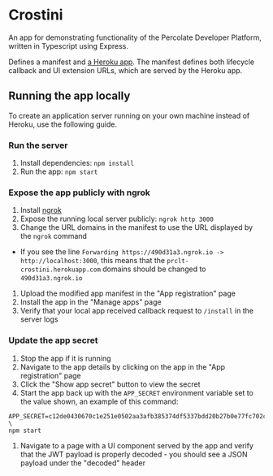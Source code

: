 # Crostini
An app for demonstrating functionality of the Percolate Developer Platform, written in
Typescript using Express.

Defines a manifest and [a Heroku app](https://prclt-crostini.herokuapp.com/). The
manifest defines both lifecycle callback and UI extension URLs, which are served by
the Heroku app.

## Running the app locally

To create an application server running on your own machine instead of Heroku, use the
following guide.

### Run the server

1. Install dependencies: `npm install`
2. Run the app: `npm start`

### Expose the app publicly with ngrok

1. Install [ngrok](https://ngrok.com/)
1. Expose the running local server publicly: `ngrok http 3000`
1. Change the URL domains in the manifest to use the URL displayed by the `ngrok`
   command
  - If you see the line
    `Forwarding https://490d31a3.ngrok.io -> http://localhost:3000`, this means that
    the `prclt-crostini.herokuapp.com` domains should be changed to
    `490d31a3.ngrok.io`
1. Upload the modified app manifest in the "App registration" page
1. Install the app in the "Manage apps" page
1. Verify that your local app received callback request to `/install` in the server logs

### Update the app secret

1. Stop the app if it is running
1. Navigate to the app details by clicking on the app in the "App registration" page
1. Click the "Show app secret" button to view the secret
1. Start the app back up with the `APP_SECRET` environment variable set to the value
   shown, an example of this command:
```
APP_SECRET=c12de0430670c1e251e0502aa3afb385374df5337bdd20b27b0e77fc702c9b1a \
npm start
```
1. Navigate to a page with a UI component served by the app and verify that the JWT
   payload is properly decoded - you should see a JSON payload under the "decoded"
   header
